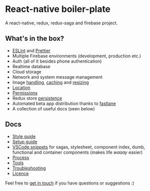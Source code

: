 # React-native boiler-plate

A react-native, redux, redux-saga and firebase project.

## What's in the box?

* [ESLint](https://github.com/eslint/eslint) and [Prettier](https://github.com/prettier/prettier/)
* Multiple Firebase environments (development, production etc.)
* Auth (all of it besides phone authentication)
* Realtime database
* Cloud storage
* Network and system message management
* Image [handling](https://github.com/react-community/react-native-image-picker), [caching](https://github.com/DylanVann/react-native-fast-image) and [resizing](https://github.com/bamlab/react-native-image-resizer)
* [Location](https://github.com/devfd/react-native-geocoder)
* [Permissions](https://github.com/yonahforst/react-native-permissions)
* Redux store [persistence](https://github.com/rt2zz/redux-persist)
* Automated beta app distribution thanks to [fastlane](https://github.com/fastlane/fastlane)
* A collection of useful docs (seen below)

## Docs

* [Style guide](./docs/STYLE_GUIDE.md)
* [Setup guide](./docs/SETUP_GUIDE.md)
* [VSCode snippets](./snippets.json) for sagas, stylesheet, component index, dumb, functional and container components (makes life _waaay_ easier)
* [Process](./docs/PROCESS.md)
* [Tools](./docs/TOOLS.md)
* [Troubleshooting](./docs/TROUBLESHOOTING.md)
* [Licence](./docs/LICENCE)

Feel free to [get in touch](mailto:shaun@aux.co.za) if you have questions or suggestions :)
